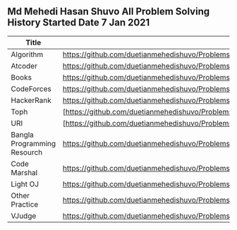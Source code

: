 
## Md Mehedi Hasan Shuvo All Problem Solving History Started Date 7 Jan 2021


| Title | Url | Solve |
| ------ | ------ |----|
| Algorithm | https://github.com/duetianmehedishuvo/Problems_solving/tree/master/ALGORITHOM | 5 |
| Atcoder | https://github.com/duetianmehedishuvo/Problems_solving/tree/master/Atcoder |2|
| Books |https://github.com/duetianmehedishuvo/Problems_solving/tree/master/Books||
| CodeForces |https://github.com/duetianmehedishuvo/Problems_solving/tree/master/CodeForces |16|
| HackerRank | https://github.com/duetianmehedishuvo/Problems_solving/tree/master/HackerRank/c%2B%2B|1|
| Toph | [https://github.com/duetianmehedishuvo/Problems_solving/tree/master/TOPH |8|
| URI | [https://github.com/duetianmehedishuvo/Problems_solving/tree/master/URI|66|
| Bangla Programming Resourch | https://github.com/duetianmehedishuvo/Problems_solving/tree/master/bangla-programming-resources ||
| Code Marshal |https://github.com/duetianmehedishuvo/Problems_solving/tree/master/code%20marshal/Mock%20of%20ICPC%20Dhaka%20Regional%202020|2|
| Light OJ |https://github.com/duetianmehedishuvo/Problems_solving/tree/master/light%20oj|1|
| Other Practice |https://github.com/duetianmehedishuvo/Problems_solving/tree/master/practice|5|
| VJudge |https://github.com/duetianmehedishuvo/Problems_solving/tree/master/viudge|26|